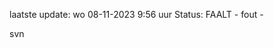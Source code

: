 laatste update: 
wo 08-11-2023  9:56   uur 
Status: FAALT - fout - 
<div class="service R">svn</div>